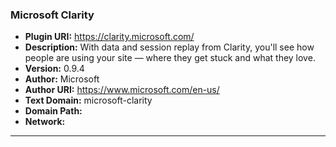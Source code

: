 ### Microsoft Clarity
- **Plugin URI:** https://clarity.microsoft.com/
- **Description:** With data and session replay from Clarity, you'll see how people are using your site — where they get stuck and what they love.
- **Version:** 0.9.4
- **Author:** Microsoft
- **Author URI:** https://www.microsoft.com/en-us/
- **Text Domain:** microsoft-clarity
- **Domain Path:** 
- **Network:** 

---
